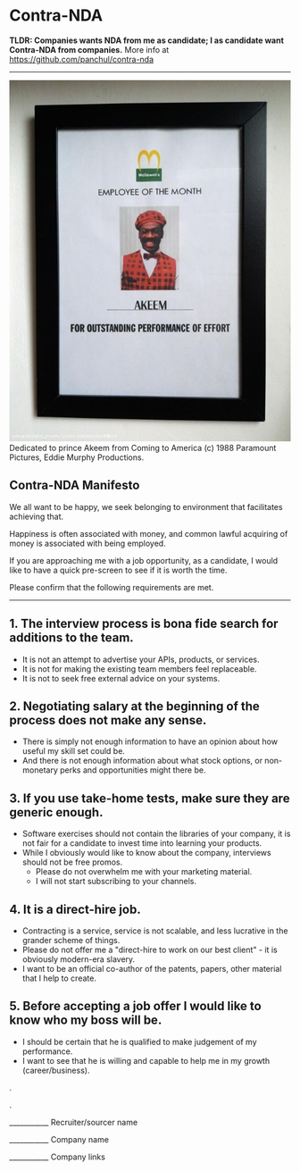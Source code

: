 # Contra-NDA

**TLDR: Companies wants NDA from me as candidate; I as candidate want Contra-NDA from companies.**
More info at https://github.com/panchul/contra-nda

---

![Coming-To-America-Employee-of-the-Month-Certificate](pics/Coming-To-America-Employee-of-the-Month-Certificate-1.jpg)
Dedicated to prince Akeem from Coming to America (c) 1988 Paramount Pictures, Eddie Murphy Productions.

## Contra-NDA Manifesto

We all want to be happy, we seek belonging to environment that facilitates achieving that.

Happiness is often associated with money, and common lawful acquiring of money is associated with being employed.

If you are approaching me with a job opportunity, as a candidate, I would like to have a quick pre-screen to see if it is worth the time.

Please confirm that the following requirements are met.

---

## 1. The interview process is bona fide search for additions to the team.

- It is not an attempt to advertise your APIs, products, or services.
- It is not for making the existing team members feel replaceable.
- It is not to seek free external advice on your systems.

## 2. Negotiating salary at the beginning of the process does not make any sense.

- There is simply not enough information to have an opinion about how useful my skill set could be.
- And there is not enough information about what stock options, or non-monetary perks and opportunities might there be.

## 3. If you use take-home tests, make sure they are generic enough.

- Software exercises should not contain the libraries of your company, it is not fair for a candidate to invest time into learning your products.
- While I obviously would like to know about the company, interviews should not be free promos.
    - Please do not overwhelm me with your marketing material.
    - I will not start subscribing to your channels.

## 4. It is a direct-hire job.

- Contracting is a service, service is not scalable, and less lucrative in the grander scheme of things.
- Please do not offer me a "direct-hire to work on our best client" - it is obviously modern-era slavery.
- I want to be an official co-author of the patents, papers, other material that I help to create.

## 5. Before accepting a job offer I would like to know who my boss will be.

- I should be certain that he is qualified to make judgement of my performance.
- I want to see that he is willing and capable to help me in my growth (career/business).

.

.

___________ Recruiter/sourcer name


___________ Company name


___________ Company links
